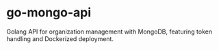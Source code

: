 # go-mongo-api
Golang API for organization management with MongoDB, featuring token handling and Dockerized deployment.
